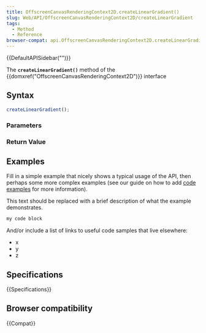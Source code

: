 ```yaml
---
title: OffscreenCanvasRenderingContext2D.createLinearGradient()
slug: Web/API/OffscreenCanvasRenderingContext2D/createLinearGradient
tags:
  - Method
  - Reference
browser-compat: api.OffscreenCanvasRenderingContext2D.createLinearGradient
---
```

{{DefaultAPISidebar("")}}

The **`createLinearGradient()`** method of the {{domxref("OffscreenCanvasRenderingContext2D")}} interface 

## Syntax

```js
createLinearGradient();
```

### Parameters



### Return Value



## Examples

Fill in a simple example that nicely shows a typical usage of the API, then perhaps some more complex examples (see our guide on how to add [code examples](/en-US/docs/MDN/Contribute/Structures/Code_examples) for more information).

This text should be replaced with a brief description of what the example demonstrates.

```js
my code block
```

And/or include a list of links to useful code samples that live elsewhere:

*   x
*   y
*   z

## Specifications

{{Specifications}}

## Browser compatibility

{{Compat}}


